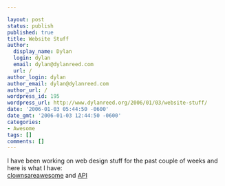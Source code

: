 ```yaml
---

layout: post
status: publish
published: true
title: Website Stuff
author:
  display_name: Dylan
  login: dylan
  email: dylan@dylanreed.com
  url: /
author_login: dylan
author_email: dylan@dylanreed.com
author_url: /
wordpress_id: 195
wordpress_url: http://www.dylanreed.org/2006/01/03/website-stuff/
date: '2006-01-03 05:44:50 -0600'
date_gmt: '2006-01-03 12:44:50 -0600'
categories:
- Awesome
tags: []
comments: []
---
```


I have been working on web design stuff for the past couple of weeks and here is what I have:  
[clownsareawesome][1] and [API][2]

   [1]: http://www.clownsareawesome.com
   [2]: http://www.clownsareawesome.com/api/index.html

